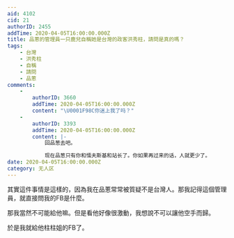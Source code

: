 ```yaml
---
aid: 4102
cid: 21
authorID: 2455
addTime: 2020-04-05T16:00:00.000Z
title: 品蔥的管理員一只鹿兒自稱她是台灣的政客洪秀柱，請問是真的嗎？
tags:
    - 台灣
    - 洪秀柱
    - 自稱
    - 請問
    - 品蔥
comments:
    -
        authorID: 3660
        addTime: 2020-04-05T16:00:00.000Z
        content: "\U0001F98C你迷上我了吗？"
    -
        authorID: 3393
        addTime: 2020-04-05T16:00:00.000Z
        content: |-
            回品葱去吧。

            现在品葱只有你和懦夫斯基和站长了。你如果再过来的话，人就更少了。
date: 2020-04-05T16:00:00.000Z
category: 无人区
---
```


其實這件事情是這樣的，因為我在品蔥常常被質疑不是台灣人。那我記得這個管理員，就直接問我的FB是什麼。

那我當然不可能給他嘛。但是看他好像很激動，我想說不可以讓他空手而歸。

於是我就給他柱柱姐的FB了。
